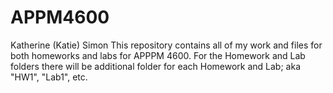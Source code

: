 # APPM4600
Katherine (Katie) Simon
This repository contains all of my work and files for both homeworks and labs for APPPM 4600. For the Homework and Lab folders there will be additional folder for each Homework and Lab; aka "HW1", "Lab1", etc.
